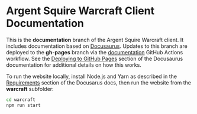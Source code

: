 # Argent Squire Warcraft Client Documentation

This is the **documentation** branch of the Argent Squire Warcraft client.
It includes documentation based on [Docusaurus](https://docusaurus.io/).
Updates to this branch are deployed to the **gh-pages** branch via the [documentation](https://github.com/blizzard-net/warcraft/actions/workflows/documentation.yml) GitHub Actions workflow.
See the [Deploying to GitHub Pages](https://docusaurus.io/docs/deployment#deploying-to-github-pages) section of the Docusaurus documentation for additional details on how this works.

To run the website locally, install Node.js and Yarn as described in the [Requirements](https://docusaurus.io/docs/installation#requirements) section of the Docusarus docs, then run the website from the **warcraft** subfolder:

```bash
cd warcraft
npm run start
```
